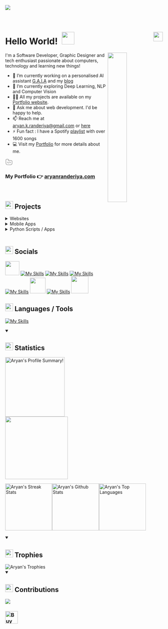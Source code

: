 [![](https://github.com/user-attachments/assets/052c567f-ba6b-4a1d-9e23-d635f76496b3)](https://aryanranderiya.com)

<br>

# Hello World! &nbsp;<img src="https://github.com/aryanranderiya/aryanranderiya/assets/64796509/710e2c34-fb64-46db-8bbf-450c00dabe70" width=40px>  <img src="https://komarev.com/ghpvc/?username=aryanranderiya&color=00bbff&style=flat-square&abbreviated=true" align="right" height="30px">

<div>
  <img align="right" width="35%" src="https://owlbertsio-resized.s3.amazonaws.com/Popper.psd.full.png">
</div>

<p align="left"> I'm a Software Developer, Graphic Designer and tech enthusiast passionate about computers, technology and learning new things!</p>

- 🔭 I’m currently working on a personalised AI assistant [G.A.I.A](https://gaia.aryanranderiya.com) and my [blog](https://blog.aryanranderiya.com)
- 🌱 I’m currently exploring Deep Learning, NLP and Computer Vision
- 👨‍💻 All my projects are available on my [Portfolio website](https://aryanranderiya.com/SoftwareProjects).
- 💬 Ask me about web development. I'd be happy to help.
- 📫 Reach me at aryan.k.randeriya@gmail.com or [here](https://aryanranderiya.com/Contact)
- ⚡ Fun fact : I have a Spotify [playlist](https://open.spotify.com/playlist/1kDa0wKgm0baT3550xsURH) with over 1600 songs
- 💻 Visit my [Portfolio](https://aryanranderiya.com) for more details about me.


<svg xmlns="http://www.w3.org/2000/svg" viewBox="0 0 24 24" width="24" height="24" color="#9b9b9b" fill="none">
    <path d="M9 7H16.75C18.8567 7 19.91 7 20.6667 7.50559C20.9943 7.72447 21.2755 8.00572 21.4944 8.33329C22 9.08996 22 10.1433 22 12.25C22 15.7612 22 17.5167 21.1573 18.7779C20.7926 19.3238 20.3238 19.7926 19.7779 20.1573C18.5167 21 16.7612 21 13.25 21H12C7.28595 21 4.92893 21 3.46447 19.5355C2 18.0711 2 15.714 2 11V7.94427C2 6.1278 2 5.21956 2.38032 4.53806C2.65142 4.05227 3.05227 3.65142 3.53806 3.38032C4.21956 3 5.1278 3 6.94427 3C8.10802 3 8.6899 3 9.19926 3.19101C10.3622 3.62712 10.8418 4.68358 11.3666 5.73313L12 7" stroke="currentColor" stroke-width="1.5" stroke-linecap="round" />
    <path d="M15.5 12L16.4199 12.7929C16.8066 13.1262 17 13.2929 17 13.5C17 13.7071 16.8066 13.8738 16.4199 14.2071L15.5 15" stroke="currentColor" stroke-width="1.5" stroke-linecap="round" stroke-linejoin="round" />
    <path d="M8.5 12L7.58009 12.7929C7.19337 13.1262 7 13.2929 7 13.5C7 13.7071 7.19336 13.8738 7.58009 14.2071L8.5 15" stroke="currentColor" stroke-width="1.5" stroke-linecap="round" stroke-linejoin="round" />
    <path d="M13 11L11 16" stroke="currentColor" stroke-width="1.5" stroke-linecap="round" stroke-linejoin="round" />
</svg>

### My Portfolio 👉 [aryanranderiya.com](https://aryanranderiya.com)

<br>

## <img height="25px" src="https://github.com/user-attachments/assets/8239fae7-d395-44bf-98bb-410d9532df56" /> Projects
<details>
<summary>
Websites
</summary>
 
- [Rezrek -  a content first e-commerce platform](https://www.linkedin.com/posts/aryanranderiya_thrilled-to-showcase-my-work-at-rezrek-activity-7218101019698724864-JyBp)
- [Portfolio Website](https://aryanranderiya.com)
- [GAIA - General Purpose AI Assistant](https://gaia.aryanranderiya.com)
- [YouTube Shorts Automator](https://aryanranderiya.com/Project?id=7_project_YouTube_Shorts%20Automator_1712176765756)
- [University Research Portal](https://aryanranderiya.com/Project?id=8_project_University_Research%20Portal_1716203436758)
- [URL Shortener](https://links.aryanranderiya.com)
- [Basic Appointment Management System (Club Assignment) ](https://encode-aryan.vercel.app/)
- [Tic-tac-toe](https://github.com/aryanranderiya/TicTacToe)
- [SmartStudentProjects](https://aryanranderiya.com/Project?id=10_project_Smart_Student%20Projects_1720460391097)
 </details>
 
 <details>
<summary>
Mobile Apps
</summary>
  
- [TicketBus](https://aryanranderiya.com/Project?id=5_project_TicketBus_1712174799259)
- [Wi-Fi Attendance](https://aryanranderiya.com/Project?id=1_project_Wi-Fi_Attendance_1712172995880)
 </details>
 </details>
 
 <details>
<summary>
Python Scripts / Apps
</summary>
  
- [GAIA (Backend)](https://gaia.aryanranderiya.com)
- [YouTube Shorts Automator](https://aryanranderiya.com/Project?id=7_project_YouTube_Shorts%20Automator_1712176765756)
- [Google Contacts Email Scraper](https://aryanranderiya.com/Project?id=3_project_Google_Contacts%20Email%20Scraper_1712174126624)
- [SpotifyTools](https://aryanranderiya.com/Project?id=2_project_Spotify_Tools_1712173676155)
- [Simple YouTube Download](https://github.com/aryanranderiya/SimpleYouTubeDownloader)
 </details>

<br>

## <img height="25px" src="https://github.com/user-attachments/assets/5d61e046-1ffc-4c58-916f-d2652b4388d3" /> Socials

<p>

<a href="https://aryanranderiya.com"><img  height="45px" width="45px" src="https://github.com/aryanranderiya/aryanranderiya/assets/64796509/c7399a2e-ed5a-4cf0-bc2b-04d4665e981e" /></a>
[![My Skills](https://skillicons.dev/icons?i=linkedin&theme=dark)](https://linkedin.com/in/aryanranderiya)
[![My Skills](https://skillicons.dev/icons?i=twitter&theme=dark)](https://twitter.com/aryanranderiya)
[![My Skills](https://skillicons.dev/icons?i=discord&theme=dark)](https://discord.com/users/521279231284609032)
[![My Skills](https://skillicons.dev/icons?i=stackoverflow&theme=dark)](https://stackoverflow.com/users/21615084/aryan)
<a href="https://behance.net/aryanranderiya"><img  height="50px" width="50px" src="https://github.com/user-attachments/assets/e555219a-6fba-4ecc-9d59-dcff7b44f770" /></a>
[![My Skills](https://skillicons.dev/icons?i=instagram&theme=dark)](https://instagram.com/aryanranderiya)
<a href="https://monkeytype.com/profile/aryanranderiya"><img height="55px" src="https://github.com/user-attachments/assets/2ad8f48b-7d28-44d2-abc6-2814248883fb" /></a>&ensp;
<br>
<!-- <a href="https://discord.com/users/521279231284609032"> <img src="https://lanyard.cnrad.dev/api/521279231284609032" width=35% > </a> -->

</p>

## <img height="25px" src="https://github.com/user-attachments/assets/ac26f7eb-e133-4343-8afb-cb0cd2fda676" /> Languages / Tools

[![My Skills](https://skillicons.dev/icons?i=python,java,androidstudio,js,ts,react,nextjs,express,nodejs,deno,flask,fastapi,mysql,mongodb,sqlite,vite,tailwind,supabase,firebase,git,html,css,php,vercel,ubuntu,linux,vscode,idea,pycharm,vercel,postman&theme=dark&perline=11)](https://skillicons.dev)

 
<details open>
<summary>
<h2> <img height="25px" src="https://github.com/user-attachments/assets/78315be5-b451-49f6-b188-ce8c7d0576d9" /> Statistics </h2>
</summary>
<img alt="Aryan's Profile Summary!" src="https://github-profile-summary-cards.vercel.app/api/cards/profile-details?username=aryanranderiya&theme=transparent" height="190px"/><img src="https://github-profile-summary-cards.vercel.app/api/cards/productive-time?username=aryanranderiya&theme=transparent&utcOffset=5.3" height="200px">

<a href="https://github.com/DenverCoder1/github-readme-streak-stats"><img alt="Aryan's Streak Stats" src="https://streak-stats.demolab.com?user=aryanranderiya&theme=highcontrast&date_format=j%20M%5B%20Y%5D&card_width=470&background=transparent" height="150px"/></a><img alt="Aryan's Github Stats" src="https://github-readme-stats-9e4w.vercel.app/api?username=aryanranderiya&show_icons=true&theme=dark&bg_color=00000000" height="150px"/><img alt="Aryan's Top Languages" src="https://github-readme-stats-9e4w.vercel.app/api/top-langs/?username=aryanranderiya&layout=compact&theme=dark&exclude_repo=github-readme-stats&bg_color=00000000" height="150px"/></a>
 </details>

<details open>
<summary>
<h2> <img height="25px" src="https://github.com/user-attachments/assets/8c965d23-5da2-4929-a71f-50c03d688cb4" /> Trophies </h2>
</summary>
<img alt="Aryan's Trophies" src="https://github-profile-trophy.vercel.app/?username=aryanranderiya&theme=darkhub&column=9&no-frame=true&no-bg=true" />
</details>

<details open>
<summary>
    
<h2> <img height="25px" src="https://github.com/user-attachments/assets/772260f4-103d-42b0-b697-e5258d7d36e6" /> Contributions </h2>
</summary>
  
![](https://github-readme-activity-graph.vercel.app/graph?username=aryanranderiya&bg_color=transparent&line=00BBFF&point=fff&area=true&area_color=00bbff&title_color=fff&color=00bbff)
<!-- <a href="https://green-wall.leoku.dev/api/og/share/aryanranderiya"><img src="https://green-wall.leoku.dev/api/og/share/aryanranderiya"/></a> -->
</details>

### <a href="https://www.buymeacoffee.com/aryanranderiya" target="_blank"><img src="https://cdn.buymeacoffee.com/buttons/v2/default-yellow.png" alt="Buy Me A Coffee" style="height: 40px" ></a>
